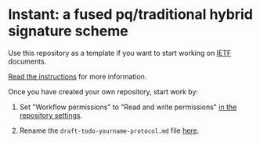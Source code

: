 # Instant: a fused pq/traditional hybrid signature scheme

Use this repository as a template if you want to start working on
[IETF](https://www.ietf.org/) documents.

[Read the
instructions](https://github.com/martinthomson/i-d-template/blob/main/doc/TEMPLATE.md)
for more information.

Once you have created your own repository, start work by:

1. Set "Workflow permissions" to "Read and write permissions"
   [in the repository settings](../../settings/actions#actions_default_workflow_permissions_write).

2. Rename the `draft-todo-yourname-protocol.md` file
   [here](../../edit/main/draft-todo-yourname-protocol.md).
